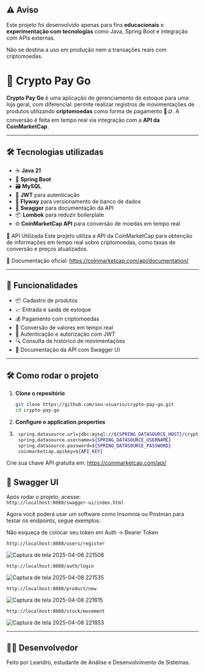 ## ⚠️ Aviso

Este projeto foi desenvolvido apenas para fins **educacionais** e **experimentação com tecnologias** como Java, Spring Boot e integração com APIs externas.

Não se destina a uso em produção nem a transações reais com criptomoedas.

# 🚀 Crypto Pay Go

**Crypto Pay Go** é uma aplicação de gerenciamento de estoque para uma loja geral, com diferencial: permite realizar registros de movimentações de produtos utilizando **criptomoedas** como forma de pagamento 💸🪙. A conversão é feita em tempo real via integração com a **API da CoinMarketCap**.

---

## 🛠️ Tecnologias utilizadas

- ☕ **Java 21**
- 🌱 **Spring Boot**
- 🗃️ **MySQL**
- 🔐 **JWT** para autenticação
- 🔄 **Flyway** para versionamento de banco de dados
- 📘 **Swagger** para documentação da API
- 📦 **Lombok** para reduzir boilerplate
- 🌐 **CoinMarketCap API** para conversão de moedas em tempo real

📡 API Utilizada
Este projeto utiliza a API da CoinMarketCap para obtenção de informações em tempo real sobre criptomoedas, como taxas de conversão e preços atualizados.

🔗 Documentação oficial: https://coinmarketcap.com/api/documentation/

---

## 🧠 Funcionalidades

- 📦 Cadastro de produtos
- 📈 Entrada e saída de estoque
- 💰 Pagamento com criptomoedas
- 🔄 Conversão de valores em tempo real
- 👤 Autenticação e autorização com JWT
- 🔍 Consulta de histórico de movimentações
- 🧾 Documentação da API com Swagger UI

---

## 🛠️ Como rodar o projeto

1. **Clone o repositório**
   ```bash
   git clone https://github.com/seu-usuario/crypto-pay-go.git
   cd crypto-pay-go

2. **Configure o application.properties**
3. ```bash
    spring.datasource.url=jdbc:mysql://${SPRING_DATASOURCE_HOST}/cryptotest?useSSL=false&serverTimezone=UTC&allowPublicKeyRetrieval=true
    spring.datasource.username=${SPRING_DATASOURCE_USERNAME}
    spring.datasource.password=${SPRING_DATASOURCE_PASSWORD}
    coinmarketcap.apikey=${API_KEY}
Crie sua chave API gratuita em: https://coinmarketcap.com/api/

## 📸 Swagger UI

Após rodar o projeto, acesse:  
`http://localhost:8080/swagger-ui/index.html`

Agora você poderá usar um software como Insomnia ou Postman para testar os endpoints, segue exemplos:

Não esqueça de colocar seu token em Auth -> Bearer Token

`http://localhost:8080/users/register`

![Captura de tela 2025-04-08 221508](https://github.com/user-attachments/assets/4ad5f19f-8b93-477e-aa91-2b8844e20faa)

`http://localhost:8080/auth/login`

![Captura de tela 2025-04-08 221535](https://github.com/user-attachments/assets/6282f6bb-e5ae-4990-b35c-bd471cb0d5df)

`http://localhost:8080/product/new`

![Captura de tela 2025-04-08 221615](https://github.com/user-attachments/assets/88498850-8863-474e-8584-6252c9cc3735)

`http://localhost:8080/stock/movement`

![Captura de tela 2025-04-08 221853](https://github.com/user-attachments/assets/c2ee3fe4-3bef-46f3-99c9-7ad6f8f50728)

---

## 👨‍💻 Desenvolvedor
Feito por Leandro, estudante de Análise e Desenvolvimento de Sistemas.
